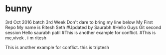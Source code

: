 # bunny
3rd Oct 2016 batch
3rd Week
Don't dare to bring my line below
My First Repo
My name is Ritesh Seth
#Updated by Saurabh
#Hello Guys
Git second session
Hello saurabh patil
#This is another example for conflict.
#This is me,vivek .
i m ritesh

This is another example for conflict.
this is triptesh


